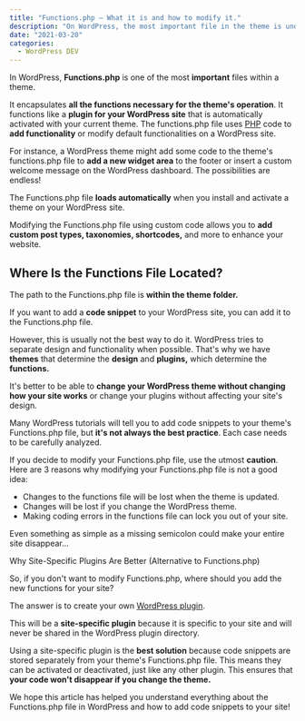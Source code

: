 ```yaml
---
title: "Functions.php – What it is and how to modify it."
description: "On WordPress, the most important file in the theme is undoubtedly the functions.php. Let's take a look at..."
date: "2021-03-20"
categories:
  - WordPress DEV
---
```


In WordPress, **Functions.php** is one of the most **important** files within a theme.

It encapsulates **all the functions necessary for the theme's operation**. It functions like a **plugin for your WordPress site** that is automatically activated with your current theme. The functions.php file uses [PHP](/category_guide/php) code to **add functionality** or modify default functionalities on a WordPress site.

For instance, a WordPress theme might add some code to the theme's functions.php file to **add a new widget area** to the footer or insert a custom welcome message on the WordPress dashboard. The possibilities are endless!

The Functions.php file **loads automatically** when you install and activate a theme on your WordPress site.

Modifying the Functions.php file using custom code allows you to **add custom post types, taxonomies, shortcodes,** and more to enhance your website.

## Where Is the Functions File Located?

The path to the Functions.php file is **within the theme folder.**

If you want to add a **code snippet** to your WordPress site, you can add it to the Functions.php file.

However, this is usually not the best way to do it. WordPress tries to separate design and functionality when possible. That's why we have **themes** that determine the **design** and **plugins,** which determine the **functions.**

It's better to be able to **change your WordPress theme without changing how your site works** or change your plugins without affecting your site's design.

Many WordPress tutorials will tell you to add code snippets to your theme's Functions.php file, but **it's not always the best practice**. Each case needs to be carefully analyzed.

If you decide to modify your Functions.php file, use the utmost **caution**. Here are 3 reasons why modifying your Functions.php file is not a good idea:

- Changes to the functions file will be lost when the theme is updated.
- Changes will be lost if you change the WordPress theme.
- Making coding errors in the functions file can lock you out of your site.

Even something as simple as a missing semicolon could make your entire site disappear...

Why Site-Specific Plugins Are Better (Alternative to Functions.php)

So, if you don't want to modify Functions.php, where should you add the new functions for your site?

The answer is to create your own [WordPress plugin](/en/blog/create-a-wordpress-plugin/).

This will be a **site-specific plugin** because it is specific to your site and will never be shared in the WordPress plugin directory.

Using a site-specific plugin is the **best solution** because code snippets are stored separately from your theme's Functions.php file. This means they can be activated or deactivated, just like any other plugin. This ensures that **your code won't disappear if you change the theme.**

We hope this article has helped you understand everything about the Functions.php file in WordPress and how to add code snippets to your site!